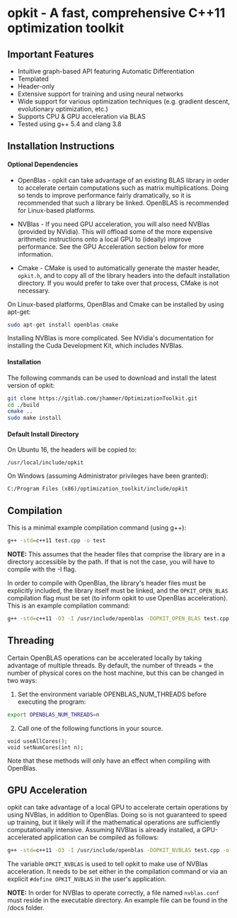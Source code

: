# opkit - A fast, comprehensive C++11 optimization toolkit

## Important Features
* Intuitive graph-based API featuring Automatic Differentiation
* Templated
* Header-only
* Extensive support for training and using neural networks
* Wide support for various optimization techniques (e.g. gradient descent, evolutionary optimization, etc.)
* Supports CPU & GPU acceleration via BLAS
* Tested using g++ 5.4 and clang 3.8

## Installation Instructions

#### Optional Dependencies
* OpenBlas - opkit can take advantage of an existing BLAS library in order to
accelerate certain computations such as matrix multiplications. Doing so tends
to improve performance fairly dramatically, so it is recommended that such a
library be linked. OpenBLAS is recommended for Linux-based platforms.

* NVBlas - If you need GPU acceleration, you will also need NVBlas
(provided by NVidia). This will offload some of the more expensive arithmetic
instructions onto a local GPU to (ideally) improve performance. See the GPU
Acceleration section below for more information.

* Cmake - CMake is used to automatically generate the master header, ```opkit.h```,
and to copy all of the library headers into the default installation directory.
If you would prefer to take over that process, CMake is not necessary.

On Linux-based platforms, OpenBlas and Cmake can be installed by using apt-get:

```bash
sudo apt-get install openblas cmake
```

Installing NVBlas is more complicated. See NVidia's documentation for installing
the Cuda Development Kit, which includes NVBlas.

#### Installation
The following commands can be used to download and install the latest version
of opkit:

```bash
git clone https://gitlab.com/jhammer/OptimizationToolkit.git
cd ./build
cmake ..
sudo make install
```

#### Default Install Directory
On Ubuntu 16, the headers will be copied to:
```
/usr/local/include/opkit
```

On Windows (assuming Administrator privileges have been granted):
```
C:/Program Files (x86)/optimization_toolkit/include/opkit
```

## Compilation
This is a minimal example compilation command (using g++):

```bash
g++ -std=c++11 test.cpp -o test
```

**NOTE:** This assumes that the header files that comprise the library are in a
directory accessible by the path. If that is not the case, you will have to
compile with the -I flag.

In order to compile with OpenBlas, the library's header files must be explicitly
included, the library itself must be linked, and the ```OPKIT_OPEN_BLAS``` compilation
flag must be set (to inform opkit to use OpenBlas acceleration). This is an
example compilation command:

```bash
g++ -std=c++11 -O3 -I /usr/include/openblas -DOPKIT_OPEN_BLAS test.cpp -o test -lopenblas
```

## Threading
Certain OpenBLAS operations can be accelerated locally by taking advantage of
multiple threads. By default, the number of threads = the number of physical
cores on the host machine, but this can be changed in two ways:

1. Set the environment variable OPENBLAS_NUM_THREADS before executing the program:
```bash
export OPENBLAS_NUM_THREADS=n
```
2. Call one of the following functions in your source.
```
void useAllCores();
void setNumCores(int n);
```

Note that these methods will only have an effect when compiling with OpenBlas.

## GPU Acceleration
opkit can take advantage of a local GPU to accelerate certain operations by
using NVBlas, in addition to OpenBlas. Doing so is not guaranteed to speed up
training, but it likely will if the mathematical operations are sufficiently
computationally intensive. Assuming NVBlas is already installed, a
GPU-accelerated application can be compiled as follows:

```bash
g++ -std=c++11 -O3 -I /usr/include/openblas -DOPKIT_NVBLAS test.cpp -o test -lnvblas -lopenblas
```

The variable ```OPKIT_NVBLAS``` is used to tell opkit to make use of NVBlas
acceleration. It needs to be set either in the compilation command or via an
explicit ```#define OPKIT_NVBLAS``` in the user's application.

**NOTE:** In order for NVBlas to operate correctly, a file named
```nvblas.conf``` must reside in the executable directory. An example file can
be found in the /docs folder.
